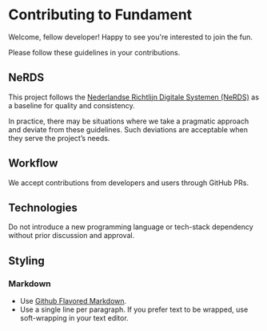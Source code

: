 # Contributing to Fundament

Welcome, fellow developer! Happy to see you're interested to join the fun.

Please follow these guidelines in your contributions.

## NeRDS

This project follows the [Nederlandse Richtlijn Digitale Systemen (NeRDS)](https://minbzk.github.io/NeRDS/production/richtlijnen/) as a baseline for quality and consistency.

In practice, there may be situations where we take a pragmatic approach and deviate from these guidelines. Such deviations are acceptable when they serve the project’s needs.

## Workflow

We accept contributions from developers and users through GitHub PRs.

## Technologies

Do not introduce a new programming language or tech-stack dependency without prior discussion and approval.

## Styling

### Markdown

- Use [Github Flavored Markdown](https://github.github.com/gfm/).
- Use a single line per paragraph. If you prefer text to be wrapped, use soft-wrapping in your text editor.
